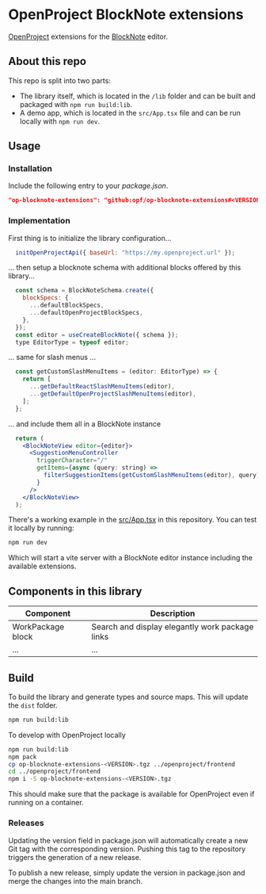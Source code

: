 # OpenProject BlockNote extensions

[OpenProject](https://www.openproject.org/) extensions for the [BlockNote](https://www.blocknotejs.org/) editor.

## About this repo

This repo is split into two parts:

- The library itself, which is located in the `/lib` folder and can be built and packaged with `npm run build:lib`.
- A demo app, which is located in the `src/App.tsx` file and can be run locally with `npm run dev`.

## Usage

### Installation

Include the following entry to your _package.json_.

```json
"op-blocknote-extensions": "github:opf/op-blocknote-extensions#<VERSION>"
```

### Implementation

First thing is to initialize the library configuration...

```js
  initOpenProjectApi({ baseUrl: "https://my.openproject.url" });
```

... then setup a blocknote schema with additional blocks offered by this library...

```jsx
  const schema = BlockNoteSchema.create({
    blockSpecs: {
      ...defaultBlockSpecs,
      ...defaultOpenProjectBlockSpecs,
    },
  });
  const editor = useCreateBlockNote({ schema });
  type EditorType = typeof editor;
```

... same for slash menus ...

```jsx
  const getCustomSlashMenuItems = (editor: EditorType) => {
    return [
      ...getDefaultReactSlashMenuItems(editor),
      ...getDefaultOpenProjectSlashMenuItems(editor),
    ];
  };
```

... and include them all in a BlockNote instance

```jsx
  return (
    <BlockNoteView editor={editor}>
      <SuggestionMenuController
        triggerCharacter="/"
        getItems={async (query: string) =>
          filterSuggestionItems(getCustomSlashMenuItems(editor), query)
        }
      />
    </BlockNoteView>
  );
```

There's a working example in the [src/App.tsx](src/App.tsx) in this repository. You can test it locally by running:

```sh
npm run dev
```

Which will start a vite server with a BlockNote editor instance including the available extensions.

## Components in this library

|Component|Description|
|--|--|
|WorkPackage block|Search and display elegantly work package links|
|...|...|

## Build

To build the library and generate types and source maps. This will update the `dist` folder.

```sh
npm run build:lib
```

To develop with OpenProject locally

```sh
npm run build:lib
npm pack
cp op-blocknote-extensions-<VERSION>.tgz ../openproject/frontend
cd ../openproject/frontend
npm i -S op-blocknote-extensions-<VERSION>.tgz
```

This should make sure that the package is available for OpenProject even if running on a container.

### Releases

Updating the version field in package.json will automatically create a new Git tag with the corresponding version. Pushing this tag to the repository triggers the generation of a new release.

To publish a new release, simply update the version in package.json and merge the changes into the main branch.
